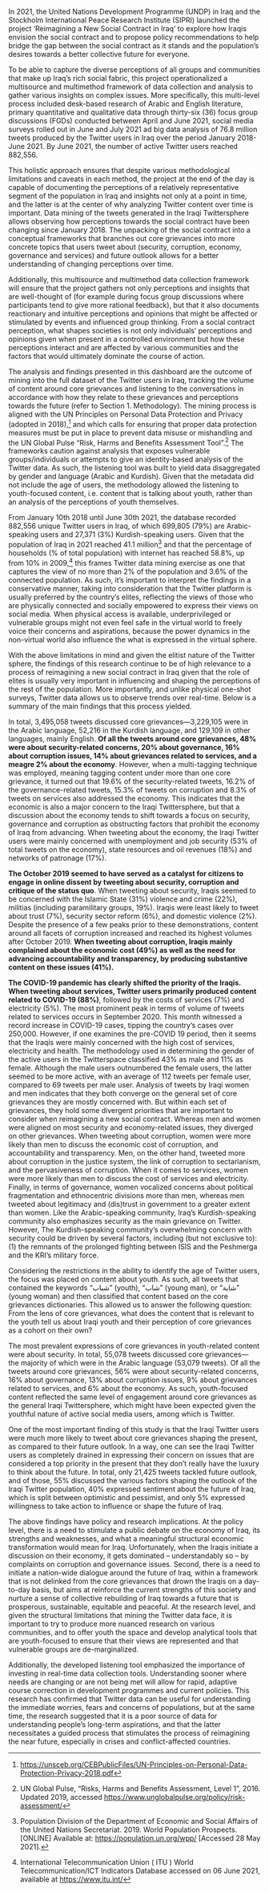 In 2021, the United Nations Development Programme (UNDP) in Iraq and the Stockholm International Peace Research Institute (SIPRI) launched the project ‘Reimagining a New Social Contract in Iraq’ to explore how Iraqis envision the social contract and to propose policy recommendations to help bridge the gap between the social contract as it stands and the population’s desires towards a better collective future for everyone.
 
To be able to capture the diverse perceptions of all groups and communities that make up Iraq’s rich social fabric, this project operationalized a multisource and multimethod framework of data collection and analysis to gather various insights on complex issues. More specifically, this multi-level process included desk-based research of Arabic and English literature, primary quantitative and qualitative data through thirty-six (36) focus group discussions (FGDs) conducted between April and June 2021, social media surveys rolled out in June and July 2021 ad big data analysis of 76.8 million tweets produced by the Twitter users in Iraq over the period January 2018-June 2021. By June 2021, the number of active Twitter users reached 882,556.
 
This holistic approach ensures that despite various methodological limitations and caveats in each method, the project at the end of the day is capable of documenting the perceptions of a relatively representative segment of the population in Iraq and insights not only at a point in time, and the latter is at the center of why analyzing Twitter content over time is important. Data mining of the tweets generated in the Iraqi Twittersphere allows observing how perceptions towards the social contract have been changing since January 2018. The unpacking of the social contract into a conceptual frameworks that branches out core grievances into more concrete topics that users tweet about (security, corruption, economy, governance and services) and future outlook allows for a better understanding of changing perceptions over time.
 
Additionally, this multisource and multimethod data collection framework will ensure that the project gathers not only perceptions and insights that are well-thought of (for example during focus group discussions where participants tend to give more rational feedback), but that it also documents reactionary and intuitive perceptions and opinions that might be affected or stimulated by events and influenced group thinking. From a social contract perception, what shapes societies is not only individuals’ perceptions and opinions given when present in a controlled environment but how these perceptions interact and are affected by various communities and the factors that would ultimately dominate the course of action.
 
The analysis and findings presented in this dashboard are the outcome of mining into the full dataset of the Twitter users in Iraq, tracking the volume of content around core grievances and listening to the conversations in accordance with how they relate to these grievances and perceptions towards the future (refer to Section 1. Methodology). The mining process is aligned with the UN Principles on Personal Data Protection and Privacy (adopted in 2018),[^1] and which calls for ensuring that proper data protection measures must be put in place to prevent data misuse or mishandling and the UN Global Pulse “Risk, Harms and Benefits Assessment Tool”.[^2]  The frameworks  caution against analysis that exposes vulnerable groups/individuals or attempts to give an identity-based analysis of the Twitter data. As such, the listening tool was built to yield data disaggregated by gender and language (Arabic and Kurdish). Given that the metadata did not include the age of users, the methodology allowed the listening to youth-focused content, i.e. content that is talking about youth, rather than an analysis of the perceptions of youth themselves.
 
From January 10th 2018 until June 30th 2021, the database recorded 882,556 unique Twitter users in Iraq, of which 699,805 (79%) are Arabic-speaking users and 27,371 (3%) Kurdish-speaking users.  Given that the population of Iraq in 2021 reached 41.1 million[^3] and that the percentage of households (% of total population) with internet has reached 58.8%, up from 10% in 2009,[^4]  this frames Twitter data mining exercise as one that captures the view of no more than 2% of the population and 3.6% of the connected population. As such, it’s important to interpret the findings in a conservative manner, taking into consideration that the Twitter platform is usually preferred by the country’s elites, reflecting the views of those who are physically connected and socially empowered to express their views on social media. When physical access is available, underprivileged or vulnerable groups might not even feel safe in the virtual world to freely voice their concerns and aspirations, because the power dynamics in the non-virtual world also influence the what is expressed in the virtual sphere.
 
With the above limitations in mind and given the elitist nature of the Twitter sphere, the findings of this research continue to be of high relevance to a process of reimagining a new social contract in Iraq given that the role of elites is usually very important in influencing and shaping the perceptions of the rest of the population. More importantly, and unlike physical one-shot surveys, Twitter data allows us to observe trends over real-time. Below is a summary of the main findings that this process yielded.
 
In total, 3,495,058 tweets discussed core grievances—3,229,105 were in the Arabic language, 52,216 in the Kurdish language, and 129,109 in other languages, mainly English. **Of all the tweets around core grievances, 48% were about security-related concerns, 20% about governance, 16% about corruption issues, 14% about grievances related to services, and a meagre 2% about the economy**. However, when a multi-tagging technique was employed, meaning tagging content under more than one core grievance, it turned out that 19.6% of the security-related tweets, 16.2% of the governance-related tweets, 15.3% of tweets on corruption and 8.3% of tweets on services also addressed the economy. This indicates that the economic is also a major concern to the Iraqi Twittersphere, but that a discussion about the economy tends to shift towards a focus on security, governance and corruption as obstructing factors that prohibit the economy of Iraq from advancing. When tweeting about the economy, the Iraqi Twitter users were mainly concerned with unemployment and job security (53% of total tweets on the economy), state resources and oil revenues (18%) and networks of patronage (17%).
 
**The October 2019 seemed to have served as a catalyst for citizens to engage in online dissent by tweeting about security, corruption and critique of the status quo**. When tweeting about security, Iraqis seemed to be concerned with the Islamic State (31%) violence and crime (22%), militias (including paramilitary groups, 19%). Iraqis were least likely to tweet about trust (7%), security sector reform (6%), and domestic violence (2%). Despite the presence of a few peaks prior to these demonstrations, content around all facets of corruption increased and reached its highest volumes after October 2019. **When tweeting about corruption, Iraqis mainly complained about the economic cost (49%) as well as the need for advancing accountability and transparency, by producing substantive content on these issues (41%).**
 
**The COVID-19 pandemic has clearly shifted the priority of the Iraqis. When tweeting about services, Twitter users primarily produced content related to COVID-19 (88%)**, followed by the costs of services (7%) and electricity (5%). The most prominent peak in terms of volume of tweets related to services occurs in September 2020. This month witnessed a record increase in COVID-19 cases, tipping the country’s cases over 250,000. However, if one examines the pre-COVID 19 period, then it seems that the Iraqis were mainly concerned with the high cost of services, electricity and health.
The methodology used in determining the gender of the active users in the Twitterspace classified 43% as male and 11% as female. Although the male users outnumbered the female users, the latter seemed to be more active, with an average of 112 tweets per female user, compared to 69 tweets per male user. Analysis of tweets by Iraqi women and men indicates that they both converge on the general set of core grievances they are mostly concerned with. But within each set of grievances, they hold some divergent priorities that are important to consider when reimagining a new social contract. Whereas men and women were aligned on most security and economy-related issues, they diverged on other grievances. When tweeting about corruption, women were more likely than men to discuss the economic cost of corruption, and accountability and transparency. Men, on the other hand, tweeted more about corruption in the justice system, the link of corruption to sectarianism, and the pervasiveness of corruption. When it comes to services, women were more likely than men to discuss the cost of services and electricity. Finally, in terms of governance, women vocalized concerns about political fragmentation and ethnocentric divisions more than men, whereas men tweeted about legitimacy and (dis)trust in government to a greater extent than women.
Like the Arabic-speaking community, Iraq’s Kurdish-speaking community also emphasizes security as the main grievance on Twitter. However, The Kurdish-speaking community’s overwhelming concern with security could be driven by several factors, including (but not exclusive to): (1) the remnants of the prolonged fighting between ISIS and the Peshmerga and the KRI’s military force.
 
Considering the restrictions in the ability to identify the age of Twitter users, the focus was placed on content about youth. As such, all tweets that contained the keywords “شباب” (youth), “شاب” (young man), or “شابة” (young woman) and then classified that content based on the core grievances dictionaries. This allowed us to answer the following question: From the lens of core grievances, what does the content that is relevant to the youth tell us about Iraqi youth and their perception of core grievances as a cohort on their own?
 
The most prevalent expressions of core grievances in youth-related content were about security. In total, 55,078 tweets discussed core grievances— the majority of which were in the Arabic language (53,079 tweets). Of all the tweets around core grievances, 56% were about security-related concerns, 16% about governance, 13% about corruption issues, 9% about grievances related to services, and  6% about the economy. As such, youth-focused content reflected the same level of engagement around core grievances as the general Iraqi Twittersphere, which might have been expected given the youthful nature of active social media users, among which is Twitter.
 
One of the most important finding of this study is that the Iraqi Twitter users were much more likely to tweet about core grievances shaping the present, as compared to their future outlook. In a way, one can see the Iraqi Twitter users as completely drained in expressing their concern on issues that are considered a top priority in the present that they don’t really have the luxury to think about the future. In total, only 21,425 tweets tackled future outlook, and of those, 55% discussed the various factors shaping the outlook of the Iraqi Twitter population, 40% expressed sentiment about the future of Iraq, which is split between optimistic and pessimist, and only 5% expressed willingness to take action to influence or shape the future of Iraq.
 
The above findings have policy and research implications. At the policy level, there is a need to stimulate a public debate on the economy of Iraq, its strengths and weaknesses, and what a meaningful structural economic transformation would mean for Iraq. Unfortunately, when the Iraqis initiate a discussion on their economy, it gets dominated – understandably so – by complaints on corruption and governance issues. Second, there is a need to initiate a nation-wide dialogue around the future of Iraq, within a framework that is not delinked from the core grievances that drown the Iraqis on a day-to-day basis, but aims at reinforce the current strengths of this society and nurture a sense of collective rebuilding of Iraq towards a future that is prosperous, sustainable, equitable and peaceful. At the research level, and given the structural limitations that mining the Twitter data face, it is important to try to produce more nuanced research on various communities, and to offer youth the space and develop analytical tools that are youth-focused to ensure that their views are represented and that vulnerable groups are de-marginalized.
 
Additionally, the developed listening tool emphasized the importance of investing in real-time data collection tools. Understanding sooner where needs are changing or are not being met will allow for rapid, adaptive course correction in development programmes and current policies. This research has confirmed that Twitter data can be useful for understanding the immediate worries, fears and concerns of populations, but at the same time, the research suggested that it is a poor source of data for understanding people’s long-term aspirations, and that the latter necessitates a guided process that stimulates the process of reimagining the near future, especially in crises and conflict-affected countries.


[^1]:
    https://unsceb.org/CEBPublicFiles/UN-Principles-on-Personal-Data-Protection-Privacy-2018.pdf 

[^2]:
    UN Global Pulse, “Risks, Harms and Benefits Assessment, Level 1”, 2016. Updated 2019, accessed https://www.unglobalpulse.org/policy/risk-assessment/    

[^3]:
    Population Division of the Department of Economic and Social Affairs of the United Nations Secretariat. 2019. World Population Prospects. [ONLINE] Available at: https://population.un.org/wpp/ [Accessed 28 May 2021].

[^4]: 
    International Telecommunication Union ( ITU ) World Telecommunication/ICT Indicators Database accessed on 06 June 2021, available at https://www.itu.int/